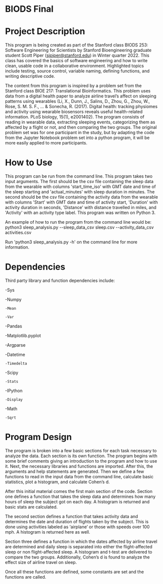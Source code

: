 # BIODS Final
# Project Description
This program is being created as part of the Stanford class BIODS 253: Software Engineering for Scientists by Stanford Bioengineering graduate student Scott Piper (sjpiper@stanford.edu) in Winter quarter 2022. This class has covered the basics of software engineering and how to write clean, usable code in a collaborative environment. Highlighted topics include testing, source control, variable naming, defining functions, and writing descriptive code.

The content from this program is inspired by a problem set from the Stanford class BIOE 217: Translational Bioinformatics. This problem uses data from a digital health paper to analyze airline travel’s affect on sleeping patterns using wearables (Li, X., Dunn, J., Salins, D., Zhou, G., Zhou, W., Rose, S. M. S. F., ... & Sonecha, R. (2017). Digital health: tracking physiomes and activity using wearable biosensors reveals useful health-related information. PLoS biology, 15(1), e2001402). The program consists of reading in wearable data, extracting sleeping events, categorizing them as affected by a flight or not, and then comparing the two groups. The original problem set was for one participant in the study, but by adapting the code from the Jupyter Notebook problem set into a python program, it will be more easily applied to more participants.

# How to Use
This program can be run from the command line. This program takes two input arguments. The first should be the csv file containing the sleep data from the wearable with columns 'start_time_iso' with GMT date and time of the sleep starting and 'actual_minutes' with sleep duration in minutes. The second should be the csv file containing the activity data from the wearable with columns 'Start' with GMT date and time of activity start, 'Duration' with activity duration in seconds, 'Distance' with distance travelled in miles, and 'Activity' with an activity type label. This program was written on Python 3.

An example of how to run the program from the command line would be: python3 sleep_analysis.py --sleep_data_csv sleep.csv --activity_data_csv activities.csv

Run 'python3 sleep_analysis.py -h' on the command line for more information.

# Dependencies
Third party library and function dependencies include:

-Sys

-Numpy 

    -Mean
  
    -Var
  
-Pandas 

-Matplotlib.pyplot

-Argparse 

-Datetime 

    -Timedelta 
  
-Scipy 

    -Stats 
  
-IPython

    -Display 
  
-Math 

    -Sqrt

# Program Design
The program is broken into a few basic sections for each task necessary to analyze the data. Each section is its own function. The program begins with some brief comments giving an introduction to the program and how to use it. Next, the necessary libraries and functions are imported. After this, the arguments and help statements are generated. Then we define a few functions to read in the input data from the command line, calculate basic statistics, plot a histogram, and calculate Cohen’s d.

After this initial material comes the first main section of the code. Section one defines a function that takes the sleep data and determines how many hours of sleep the subject got on each day. A histogram is returned and basic stats are calculated.

The second section defines a function that takes activity data and determines the date and duration of flights taken by the subject. This is done using activities labeled as ‘airplane’ or those with speeds over 100 mph. A histogram is returned here as well.

Section three defines a function in which the dates affected by airline travel are determined and daily sleep is separated into either the flight-affected sleep or non flight-affected sleep. A histogram and t-test are delivered to compare the two groups. Additionally, Cohen’s d is found to analyze the effect size of airline travel on sleep.

Once all these functions are defined, some constants are set and the functions are called.
